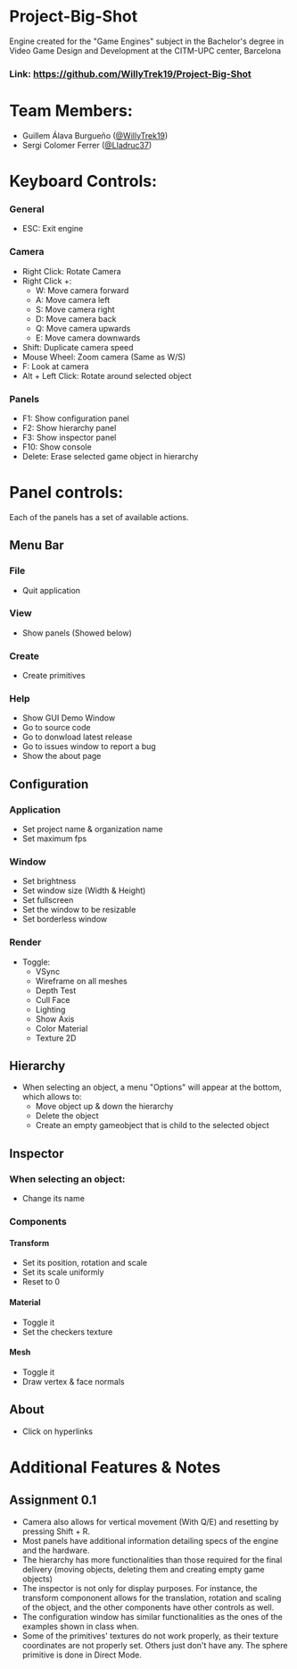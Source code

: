 # Project-Big-Shot
Engine created for the "Game Engines" subject in the Bachelor's degree in Video Game Design and Development at the CITM-UPC center, Barcelona

### Link: https://github.com/WillyTrek19/Project-Big-Shot

# Team Members:
 - Guillem Álava Burgueño ([@WillyTrek19](https://github.com/WillyTrek19))
 - Sergi Colomer Ferrer ([@Lladruc37](https://github.com/Lladruc37))

# Keyboard Controls:
### General
 - ESC: Exit engine
### Camera
 - Right Click: Rotate Camera
 - Right Click +:
   - W: Move camera forward
   - A: Move camera left
   - S: Move camera right
   - D: Move camera back
   - Q: Move camera upwards
   - E: Move camera downwards
 - Shift: Duplicate camera speed
 - Mouse Wheel: Zoom camera (Same as W/S)
 - F: Look at camera
 - Alt + Left Click: Rotate around selected object
### Panels
 - F1: Show configuration panel
 - F2: Show hierarchy panel
 - F3: Show inspector panel
 - F10: Show console
 - Delete: Erase selected game object in hierarchy

# Panel controls:
Each of the panels has a set of available actions.
## Menu Bar
### File
 - Quit application
### View
 - Show panels (Showed below)
### Create
 - Create primitives
### Help
 - Show GUI Demo Window
 - Go to source code
 - Go to donwload latest release
 - Go to issues window to report a bug
 - Show the about page

## Configuration
### Application
 - Set project name & organization name
 - Set maximum fps
### Window
 - Set brightness
 - Set window size (Width & Height)
 - Set fullscreen
 - Set the window to be resizable
 - Set borderless window
### Render
 - Toggle:
   - VSync
   - Wireframe on all meshes
   - Depth Test
   - Cull Face
   - Lighting
   - Show Axis
   - Color Material
   - Texture 2D
## Hierarchy
  - When selecting an object, a menu "Options" will appear at the bottom, which allows to:
    - Move object up & down the hierarchy
    - Delete the object
    - Create an empty gameobject that is child to the selected object
## Inspector
### When selecting an object:
  - Change its name
### Components
#### Transform
  - Set its position, rotation and scale
  - Set its scale uniformly
  - Reset to 0
#### Material
  - Toggle it
  - Set the checkers texture
#### Mesh
  - Toggle it
  - Draw vertex & face normals
## About
  - Click on hyperlinks
# Additional Features & Notes
## Assignment 0.1
 - Camera also allows for vertical movement (With Q/E) and resetting by pressing Shift + R.
 - Most panels have additional information detailing specs of the engine and the hardware.
 - The hierarchy has more functionalities than those required for the final delivery (moving objects, deleting them and creating empty game objects)
 - The inspector is not only for display purposes. For instance, the transform compononent allows for the translation, rotation and scaling of the object, and the other components have other controls as well.
 - The configuration window has similar functionalities as the ones of the examples shown in class when.
 - Some of the primitives' textures do not work properly, as their texture coordinates are not properly set. Others just don't have any. The sphere primitive is done in Direct Mode.
